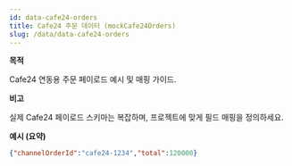 ```yaml
---
id: data-cafe24-orders
title: Cafe24 주문 데이터 (mockCafe24Orders)
slug: /data/data-cafe24-orders
---
```


**목적**

Cafe24 연동용 주문 페이로드 예시 및 매핑 가이드.

**비고**

실제 Cafe24 페이로드 스키마는 복잡하며, 프로젝트에 맞게 필드 매핑을 정의하세요.

**예시 (요약)**

```json
{"channelOrderId":"cafe24-1234","total":120000}
```
